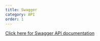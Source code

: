 ```yaml
---
title: Swagger
category: API
order: 1
---
```


[Click here for Swagger API documentation](https://formsbyair.com/swagger)